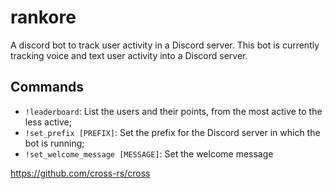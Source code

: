 # rankore
A discord bot to track user activity in a Discord server.
This bot is currently tracking voice and text user activity into a Discord server.

## Commands
- `!leaderboard`: List the users and their points, from the most active to the less active;
- `!set_prefix [PREFIX]`: Set the prefix for the Discord server in which the bot is running;
- `!set_welcome_message [MESSAGE]`: Set the welcome message

https://github.com/cross-rs/cross
